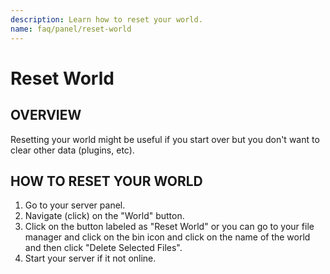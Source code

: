 ```yaml
---
description: Learn how to reset your world.
name: faq/panel/reset-world
---
```


# Reset World

## OVERVIEW

Resetting your world might be useful if you start over but you don't want to clear other data \(plugins, etc\).

## HOW TO RESET YOUR WORLD

1. Go to your server panel.
2. Navigate \(click\) on the "World" button.
3. Click on the button labeled as "Reset World" or you can go to your file manager and click on the bin icon and click on the name of the world and then click "Delete Selected Files".
4. Start your server if it not online.
